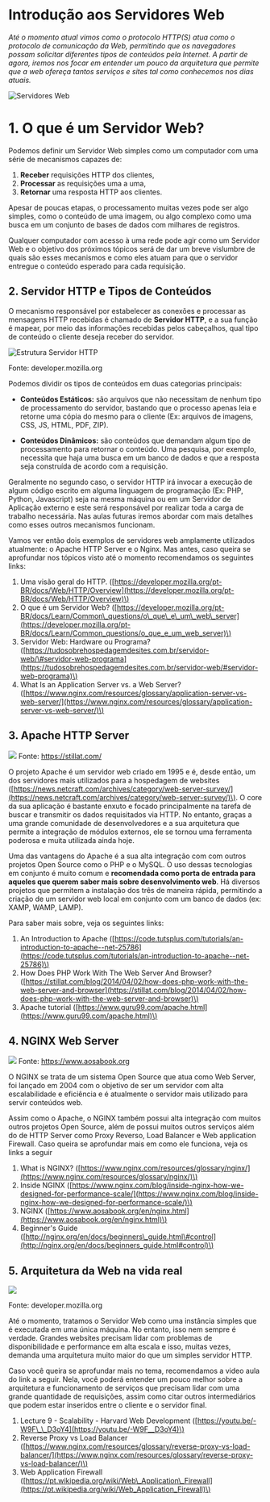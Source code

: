 # Introdução aos Servidores Web

*Até o momento atual vimos como o protocolo HTTP(S) atua como o protocolo de comunicação da Web, permitindo que os navegadores possam solicitar diferentes tipos de conteúdos pela Internet. A partir de agora, iremos nos focar em entender um pouco da arquitetura que permite que a web ofereça tantos serviços e sites tal como conhecemos nos dias atuais.* 

![Servidores Web](https://i.imgur.com/m9D1tgU.jpg)

# 1. O que é um Servidor Web?

Podemos definir um Servidor Web simples como um computador com uma série de mecanismos capazes de: 

 1. **Receber** requisições HTTP dos clientes,
 2. **Processar** as requisições uma a uma,
 3. **Retornar** uma resposta HTTP aos clientes.

Apesar de poucas etapas, o processamento muitas vezes pode ser algo simples, como o conteúdo de uma imagem, ou algo complexo como uma busca em um conjunto de bases de dados com milhares de registros.

Qualquer computador com acesso à uma rede pode agir como um Servidor Web e o objetivo dos próximos tópicos será de dar um breve vislumbre de quais são esses mecanismos e como eles atuam para que o servidor entregue o conteúdo esperado para cada requisição.

## 2. Servidor HTTP e Tipos de Conteúdos

O mecanismo responsável por estabelecer as conexões e processar as mensagens HTTP recebidas é chamado de **Servidor HTTP**, e a sua função é mapear, por meio das informações recebidas pelos cabeçalhos, qual tipo de conteúdo o cliente deseja receber do servidor. 

![Estrutura Servidor HTTP](https://i.imgur.com/HHyYUgW.png)

Fonte: developer.mozilla.org

Podemos dividir os tipos de conteúdos em duas categorias principais:

-   **Conteúdos Estáticos:** são arquivos que não necessitam de nenhum tipo de processamento do servidor, bastando que o processo apenas leia e retorne uma cópia do mesmo para o cliente (Ex: arquivos de imagens, CSS, JS, HTML, PDF, ZIP).

-   **Conteúdos Dinâmicos:** são conteúdos que demandam algum tipo de processamento para retornar o conteúdo. Uma pesquisa, por exemplo, necessita que haja uma busca em um banco de dados e que a resposta seja construída de acordo com a requisição.

Geralmente no segundo caso, o servidor HTTP irá invocar a execução de algum código escrito em alguma linguagem de programação (Ex: PHP, Python, Javascript) seja na mesma máquina ou em um Servidor de Aplicação externo e este será responsável por realizar toda a carga de trabalho necessária. Nas aulas futuras iremos abordar com mais detalhes como esses outros mecanismos funcionam.  

Vamos ver então dois exemplos de servidores web amplamente utilizados atualmente: o Apache HTTP Server e o Nginx. Mas antes, caso queira se aprofundar nos tópicos visto até o momento recomendamos os seguintes links:

1. Uma visão geral do HTTP. \([https://developer.mozilla.org/pt-BR/docs/Web/HTTP/Overview](https://developer.mozilla.org/pt-BR/docs/Web/HTTP/Overview)\)
2. O que é um Servidor Web? \([https://developer.mozilla.org/pt-BR/docs/Learn/Common\_questions/o\_que\_e\_um\_web\_server](https://developer.mozilla.org/pt-BR/docs/Learn/Common_questions/o_que_e_um_web_server)\)
3. Servidor Web: Hardware ou Programa? \([https://tudosobrehospedagemdesites.com.br/servidor-web/\#servidor-web-programa](https://tudosobrehospedagemdesites.com.br/servidor-web/#servidor-web-programa)\)
4. What Is an Application Server vs. a Web Server? \([https://www.nginx.com/resources/glossary/application-server-vs-web-server/](https://www.nginx.com/resources/glossary/application-server-vs-web-server/)\)

## 3. Apache HTTP Server

![](https://s3.amazonaws.com/stillat/img/ch1_request_lifecycle.png)
Fonte: https://stillat.com/

O projeto Apache é um servidor web criado em 1995 e é, desde então, um dos servidores mais utilizados para a hospedagem de websites \([https://news.netcraft.com/archives/category/web-server-survey/](https://news.netcraft.com/archives/category/web-server-survey/)\). O core da sua aplicação é bastante enxuto e focado principalmente na tarefa de buscar e transmitir os dados requisitados via HTTP. No entanto, graças a uma grande comunidade de desenvolvedores e a sua arquitetura que permite a integração de módulos externos, ele se tornou uma ferramenta poderosa e muita utilizada ainda hoje.

Uma das vantagens do Apache é a sua alta integração com com outros projetos Open Source como o PHP e o MySQL. O uso dessas tecnologias em conjunto é muito comum e **recomendada como porta de entrada para aqueles que querem saber mais sobre desenvolvimento web**. Há diversos projetos que permitem a instalação dos três de maneira rápida, permitindo a criação de um servidor web local em conjunto com um banco de dados \(ex: XAMP, WAMP, LAMP\).

Para saber mais sobre, veja os seguintes links:

1. An Introduction to Apache \([https://code.tutsplus.com/tutorials/an-introduction-to-apache--net-25786](https://code.tutsplus.com/tutorials/an-introduction-to-apache--net-25786)\)
2. How Does PHP Work With The Web Server And Browser? \([https://stillat.com/blog/2014/04/02/how-does-php-work-with-the-web-server-and-browser](https://stillat.com/blog/2014/04/02/how-does-php-work-with-the-web-server-and-browser)\)
3. Apache tutorial \([https://www.guru99.com/apache.html](https://www.guru99.com/apache.html)\)

## 4. NGINX Web Server

![](https://www.aosabook.org/images/nginx/architecture.png)
Fonte: https://www.aosabook.org

O NGINX se trata de um sistema Open Source que atua como Web Server, foi lançado em 2004 com o objetivo de ser um servidor com alta escalabilidade e eficiência e é atualmente o servidor mais utilizado para servir conteúdos web.

Assim como o Apache, o NGINX também possui alta integração com muitos outros projetos Open Source, além de possui muitos outros serviços além do de HTTP Server como Proxy Reverso, Load Balancer e Web application Firewall. Caso queira se aprofundar mais em como ele funciona, veja os links a seguir

1. What is NGINX? \([https://www.nginx.com/resources/glossary/nginx/](https://www.nginx.com/resources/glossary/nginx/)\)
2. Inside NGINX \([https://www.nginx.com/blog/inside-nginx-how-we-designed-for-performance-scale/](https://www.nginx.com/blog/inside-nginx-how-we-designed-for-performance-scale/)\)
3. NGINX \([https://www.aosabook.org/en/nginx.html](https://www.aosabook.org/en/nginx.html)\)
4. Beginner's Guide \([http://nginx.org/en/docs/beginners\_guide.html\#control](http://nginx.org/en/docs/beginners_guide.html#control)\)

## 5. Arquitetura da Web na vida real

![](https://media.prod.mdn.mozit.cloud/attachments/2016/08/09/13677/d031b77dee83f372ffa4e0389d68108b/Fetching_a_page.png)

Fonte: developer.mozilla.org

Até o momento, tratamos o Servidor Web como uma instância simples que é executada em uma única máquina. No entanto, isso nem sempre é verdade. Grandes websites precisam lidar com problemas de disponibilidade e performance em alta escala e isso, muitas vezes, demanda uma arquitetura muito maior do que um simples servidor HTTP.

Caso você queira se aprofundar mais no tema, recomendamos a video aula do link a seguir. Nela, você poderá entender um pouco melhor sobre a arquitetura e funcionamento de serviços que precisam lidar com uma grande quantidade de requisições, assim como citar outros intermediários que podem estar inseridos entre o cliente e o servidor final.

1. Lecture 9 - Scalability - Harvard Web Development \([https://youtu.be/-W9F\_\_D3oY4](https://youtu.be/-W9F__D3oY4)\)
2. Reverse Proxy vs Load Balancer \([https://www.nginx.com/resources/glossary/reverse-proxy-vs-load-balancer/](https://www.nginx.com/resources/glossary/reverse-proxy-vs-load-balancer/)\)
3. Web Application Firewall \([https://pt.wikipedia.org/wiki/Web\_Application\_Firewall](https://pt.wikipedia.org/wiki/Web_Application_Firewall)\)
